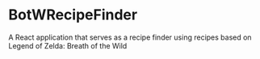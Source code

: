 # BotWRecipeFinder
A React application that serves as a recipe finder using recipes based on Legend of Zelda: Breath of the Wild
